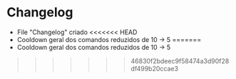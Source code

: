 # Changelog

- File "Changelog" criado
<<<<<<< HEAD
- Cooldown geral dos comandos reduzidos de 10 -> 5
=======
- Cooldown geral dos comandos reduzidos de 10 -> 5
>>>>>>> 46830f2bdeec9f58474a3d90f28df499b20ccae3
